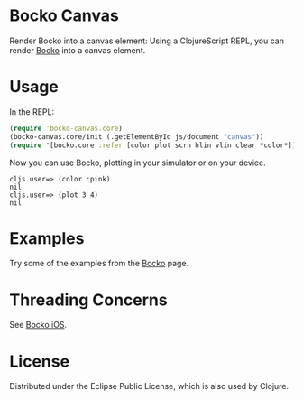# Bocko Canvas

Render Bocko into a canvas element: Using a ClojureScript REPL, you can render [Bocko](https://github.com/mfikes/bocko) into a canvas element.

# Usage

In the REPL:

```clojure
(require 'bocko-canvas.core)
(bocko-canvas.core/init (.getElementById js/document "canvas"))
(require '[bocko.core :refer [color plot scrn hlin vlin clear *color*]])
```

Now you can use Bocko, plotting in your simulator or on your device.

```
cljs.user=> (color :pink)
nil
cljs.user=> (plot 3 4)
nil
```

# Examples

Try some of the examples from the [Bocko](https://github.com/mfikes/bocko#examples) page.

# Threading Concerns

See [Bocko iOS](https://github.com/mfikes/bocko-ios).

# License

Distributed under the Eclipse Public License, which is also used by Clojure.
